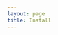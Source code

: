 ```yaml
---
layout: page
title: Install
---
```


<script setup lang="ts">
  import InstallPageTitle from "./.vitepress/theme/components/InstallPageTitle.vue";
  import InstallOptions from "./.vitepress/theme/components/InstallOptions.vue";
  import InstallOptionsSection from "./.vitepress/theme/components/InstallOptionsSection.vue";
  import { options } from "./_data/options";
</script>

<InstallPage>
  <InstallPageTitle>
	<template #title>Install</template>
  </InstallPageTitle>
  <InstallOptionsSection>
  	<template #list>
	  <InstallOptions :items="options"></InstallOptions>
	</template>
  </InstallOptionsSection>
</InstallPage>
